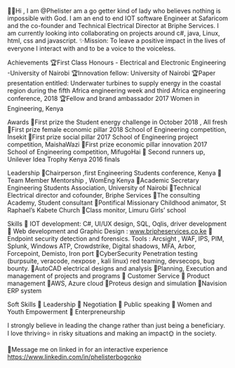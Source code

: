 👧🏾Hi , I am @Phelister am a  go getter kind of lady who believes nothing is impossible with God.  I am an end to end IOT software Engineer at Safaricom and the co-founder and Technical Electrical Director at Briphe Services.
I am currently looking into collaborating  on projects around c#, java, Linux, html, css and javascript.
✨Mission: To leave a positive impact in the lives of everyone I interact with and to be a voice to the voiceless.

Achievements
🏆First Class Honours - Electrical and Electronic Engineering -University of Nairobi
🏆Innovation fellow: University of Nairobi
🏆Paper presentation entitled: Underwater turbines to supply energy in the coastal region during the fifth
Africa engineering week and third Africa engineering conference, 2018
🏆Fellow and brand ambassador 2017 Women in Engineering, Kenya

Awards
🏅First prize the Student energy challenge in October 2018 , All fresh
🏅First prize female economic pillar 2018 School of Engineering competition, Insekit
🏅First prize social pillar 2017 School of Engineering project competition, MaishaWazi
🏅First prize economic pillar innovation 2017 School of Engineering competition, MifugoHai
🏅 Second runners up, Unilever Idea Trophy Kenya 2016 finals

Leadership 
👑Chairperson ,first Engineering Students conference, Kenya
👑Team Member Mentorship , WomEng Kenya
👑Academic Secretary Engineering Students Association, University of Nairobi
👑Technical Electrical director and cofounder, Briphe Services
👑The consulting Academy, Student consultant
👑Pontifical Missionary Childhood animator, St Raphael’s Kabete Church
👑Class monitor, Limuru Girls’ school

Skills
💪 IOT development: C#, UI/UX design, SQL, Oqlis, driver development
💪 Web development and Graphic Design : www.bripheservices.co.ke
💪Endpoint security detection and forensics. Tools : Arcsight , WAF, IPS, PIM, Splunk, Windows ATP, Crowdstrike, Digital shadows, MFA, Arbor, Forcepoint, Demisto, Iron port
💪CyberSecurity Penetration testing (burpsuite, veracode, nexpose , kali linux) red teaming,  devsecops, bug bounty.
💪AutoCAD electrical designs and analysis
💪Planning, Execution and management of projects and programs
💪 Customer Service
💪 Product management
💪AWS, Azure cloud
💪Proteus design and simulation
💪Navision ERP system

Soft Skills
🎯 Leadership 
🎯 Negotiation 
🎯 Public speaking
🎯 Women and Youth Empowerment
🎯 Enterpreneurship

I strongly believe in leading the change rather than just being a beneficiary. I love thriving⭐ in risky situations and making an impact🌞 in the society. 

📲Message me on linked in for an interactive experience https://www.linkedin.com/in/phelisterbogonko
